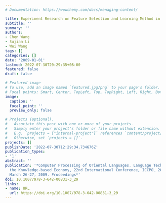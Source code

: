 ```yaml
---
# Documentation: https://wowchemy.com/docs/managing-content/

title: Experiment Research on Feature Selection and Learning Method in Keyphrase Extraction
subtitle: ''
summary: ''
authors:
- Chen Wang
- Sujian Li
- Wei Wang
tags: []
categories: []
date: '2009-01-01'
lastmod: 2022-07-30T20:29:35+08:00
featured: false
draft: false

# Featured image
# To use, add an image named `featured.jpg/png` to your page's folder.
# Focal points: Smart, Center, TopLeft, Top, TopRight, Left, Right, BottomLeft, Bottom, BottomRight.
image:
  caption: ''
  focal_point: ''
  preview_only: false

# Projects (optional).
#   Associate this post with one or more of your projects.
#   Simply enter your project's folder or file name without extension.
#   E.g. `projects = ["internal-project"]` references `content/project/deep-learning/index.md`.
#   Otherwise, set `projects = []`.
projects: []
publishDate: '2022-07-30T12:29:34.734676Z'
publication_types:
- '1'
abstract: ''
publication: '*Computer Processing of Oriental Languages. Language Technology for
  the Knowledge-based Economy, 22nd International Conference, ICCPOL 2009, Hong Kong,
  March 26-27, 2009. Proceedings*'
doi: 10.1007/978-3-642-00831-3_29
links:
- name: URL
  url: https://doi.org/10.1007/978-3-642-00831-3_29
---
```

